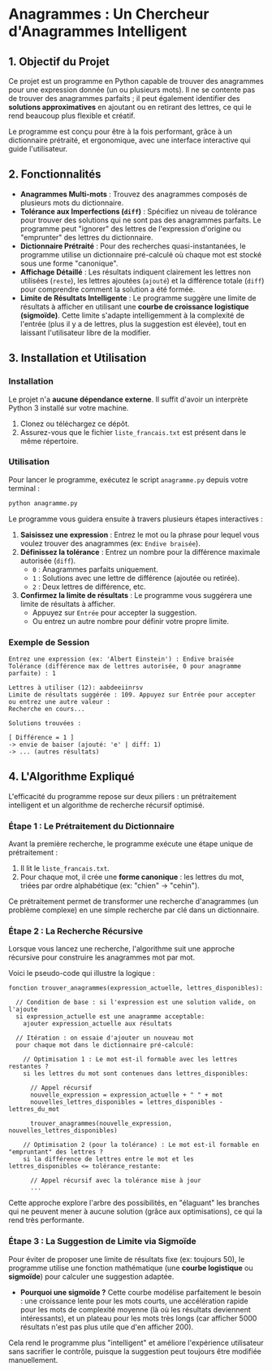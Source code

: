 # Anagrammes : Un Chercheur d'Anagrammes Intelligent

## 1. Objectif du Projet

Ce projet est un programme en Python capable de trouver des anagrammes pour une expression donnée (un ou plusieurs mots). Il ne se contente pas de trouver des anagrammes parfaits ; il peut également identifier des **solutions approximatives** en ajoutant ou en retirant des lettres, ce qui le rend beaucoup plus flexible et créatif.

Le programme est conçu pour être à la fois performant, grâce à un dictionnaire prétraité, et ergonomique, avec une interface interactive qui guide l'utilisateur.

## 2. Fonctionnalités

- **Anagrammes Multi-mots** : Trouvez des anagrammes composés de plusieurs mots du dictionnaire.
- **Tolérance aux Imperfections (`diff`)** : Spécifiez un niveau de tolérance pour trouver des solutions qui ne sont pas des anagrammes parfaits. Le programme peut "ignorer" des lettres de l'expression d'origine ou "emprunter" des lettres du dictionnaire.
- **Dictionnaire Prétraité** : Pour des recherches quasi-instantanées, le programme utilise un dictionnaire pré-calculé où chaque mot est stocké sous une forme "canonique".
- **Affichage Détaillé** : Les résultats indiquent clairement les lettres non utilisées (`reste`), les lettres ajoutées (`ajouté`) et la différence totale (`diff`) pour comprendre comment la solution a été formée.
- **Limite de Résultats Intelligente** : Le programme suggère une limite de résultats à afficher en utilisant une **courbe de croissance logistique (sigmoïde)**. Cette limite s'adapte intelligemment à la complexité de l'entrée (plus il y a de lettres, plus la suggestion est élevée), tout en laissant l'utilisateur libre de la modifier.

## 3. Installation et Utilisation

### Installation

Le projet n'a **aucune dépendance externe**. Il suffit d'avoir un interprète Python 3 installé sur votre machine.

1.  Clonez ou téléchargez ce dépôt.
2.  Assurez-vous que le fichier `liste_francais.txt` est présent dans le même répertoire.

### Utilisation

Pour lancer le programme, exécutez le script `anagramme.py` depuis votre terminal :

```bash
python anagramme.py
```

Le programme vous guidera ensuite à travers plusieurs étapes interactives :

1.  **Saisissez une expression** : Entrez le mot ou la phrase pour lequel vous voulez trouver des anagrammes (ex: `Endive braisée`).
2.  **Définissez la tolérance** : Entrez un nombre pour la différence maximale autorisée (`diff`).
    - `0` : Anagrammes parfaits uniquement.
    - `1` : Solutions avec une lettre de différence (ajoutée ou retirée).
    - `2` : Deux lettres de différence, etc.
3.  **Confirmez la limite de résultats** : Le programme vous suggérera une limite de résultats à afficher.
    - Appuyez sur `Entrée` pour accepter la suggestion.
    - Ou entrez un autre nombre pour définir votre propre limite.

### Exemple de Session

```
Entrez une expression (ex: 'Albert Einstein') : Endive braisée
Tolérance (différence max de lettres autorisée, 0 pour anagramme parfaite) : 1

Lettres à utiliser (12): aabdeeiinrsv
Limite de résultats suggérée : 109. Appuyez sur Entrée pour accepter ou entrez une autre valeur : 
Recherche en cours...

Solutions trouvées :

[ Différence = 1 ]
-> envie de baiser (ajouté: 'e' | diff: 1)
-> ... (autres résultats)
```

## 4. L'Algorithme Expliqué

L'efficacité du programme repose sur deux piliers : un prétraitement intelligent et un algorithme de recherche récursif optimisé.

### Étape 1 : Le Prétraitement du Dictionnaire

Avant la première recherche, le programme exécute une étape unique de prétraitement :

1.  Il lit le `liste_francais.txt`.
2.  Pour chaque mot, il crée une **forme canonique** : les lettres du mot, triées par ordre alphabétique (ex: "chien" -> "cehin").

Ce prétraitement permet de transformer une recherche d'anagrammes (un problème complexe) en une simple recherche par clé dans un dictionnaire.

### Étape 2 : La Recherche Récursive

Lorsque vous lancez une recherche, l'algorithme suit une approche récursive pour construire les anagrammes mot par mot.

Voici le pseudo-code qui illustre la logique :

```
fonction trouver_anagrammes(expression_actuelle, lettres_disponibles):

  // Condition de base : si l'expression est une solution valide, on l'ajoute
  si expression_actuelle est une anagramme acceptable:
    ajouter expression_actuelle aux résultats

  // Itération : on essaie d'ajouter un nouveau mot
  pour chaque mot dans le dictionnaire pré-calculé:

    // Optimisation 1 : Le mot est-il formable avec les lettres restantes ?
    si les lettres du mot sont contenues dans lettres_disponibles:

      // Appel récursif
      nouvelle_expression = expression_actuelle + " " + mot
      nouvelles_lettres_disponibles = lettres_disponibles - lettres_du_mot
      
      trouver_anagrammes(nouvelle_expression, nouvelles_lettres_disponibles)

    // Optimisation 2 (pour la tolérance) : Le mot est-il formable en "empruntant" des lettres ?
    si la différence de lettres entre le mot et les lettres_disponibles <= tolérance_restante:
      
      // Appel récursif avec la tolérance mise à jour
      ...
```

Cette approche explore l'arbre des possibilités, en "élaguant" les branches qui ne peuvent mener à aucune solution (grâce aux optimisations), ce qui la rend très performante.

### Étape 3 : La Suggestion de Limite via Sigmoïde

Pour éviter de proposer une limite de résultats fixe (ex: toujours 50), le programme utilise une fonction mathématique (une **courbe logistique** ou **sigmoïde**) pour calculer une suggestion adaptée.

- **Pourquoi une sigmoïde ?** Cette courbe modélise parfaitement le besoin : une croissance lente pour les mots courts, une accélération rapide pour les mots de complexité moyenne (là où les résultats deviennent intéressants), et un plateau pour les mots très longs (car afficher 5000 résultats n'est pas plus utile que d'en afficher 200).

Cela rend le programme plus "intelligent" et améliore l'expérience utilisateur sans sacrifier le contrôle, puisque la suggestion peut toujours être modifiée manuellement.
